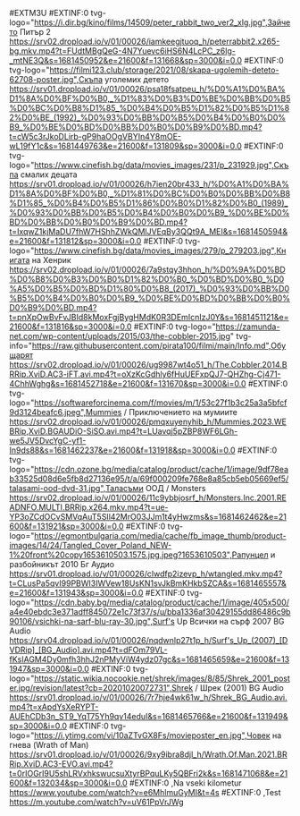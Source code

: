 #EXTM3U
#EXTINF:0 tvg-logo="https://i.dir.bg/kino/films/14509/peter_rabbit_two_ver2_xlg.jpg",Зайчето Питър 2
https://srv02.dropload.io/v/01/00026/iamkeegjtuoq_h/peterrabbit2.x265-bg.mkv.mp4?t=FUdtMBgQeG-4N7Yuevc6iHS6N4LcPC_z6lg-_mtNE3Q&s=1681450952&e=21600&f=131668&sp=3000&i=0.0
#EXTINF:0 tvg-logo="https://filmi123.club/storage/2021/08/skapa-ugolemih-deteto-62708-poster.jpg",Скъпа уголемих детето 
https://srv01.dropload.io/v/01/00026/psa18fsatpeu_h/%D0%A1%D0%BA%D1%8A%D0%BF%D0%B0,_%D1%83%D0%B3%D0%BE%D0%BB%D0%B5%D0%BC%D0%B8%D1%85_%D0%B4%D0%B5%D1%82%D0%B5%D1%82%D0%BE_(1992)_%D0%93%D0%BB%D0%B5%D0%B4%D0%B0%D0%B9_%D0%BE%D0%BD%D0%BB%D0%B0%D0%B9%D0%BD.mp4?t=cW5c3rJkoDLirb-gP9haOOgVBYIn4Y8mOE-wL19fY1c&s=1681449763&e=21600&f=131809&sp=3000&i=0.0
#EXTINF:0 tvg-logo="https://www.cinefish.bg/data/movies_images/231/p_231929.jpg",Скъпа смалих децата 
https://srv01.dropload.io/v/01/00026/h7ien20br433_h/%D0%A1%D0%BA%D1%8A%D0%BF%D0%B0,_%D1%81%D0%BC%D0%B0%D0%BB%D0%B8%D1%85_%D0%B4%D0%B5%D1%86%D0%B0%D1%82%D0%B0_(1989)_%D0%93%D0%BB%D0%B5%D0%B4%D0%B0%D0%B9_%D0%BE%D0%BD%D0%BB%D0%B0%D0%B9%D0%BD.mp4?t=IxqwZ1kjMaDU7fhW7HShhZWkQMlJVEqBy3QQt9A_MEI&s=1681450594&e=21600&f=131812&sp=3000&i=0.0
#EXTINF:0 tvg-logo="https://www.cinefish.bg/data/movies_images/279/p_279203.jpg",Книгата на Хенрик 
https://srv02.dropload.io/v/01/00026/7a9stqy3hhon_h/%D0%9A%D0%BD%D0%B8%D0%B3%D0%B0%D1%82%D0%B0_%D0%BD%D0%B0_%D0%A5%D0%B5%D0%BD%D1%80%D0%B8_(2017)_%D0%93%D0%BB%D0%B5%D0%B4%D0%B0%D0%B9_%D0%BE%D0%BD%D0%BB%D0%B0%D0%B9%D0%BD.mp4?t=pnXpOwBvFvJBId8kMoxFgjBygHMdK0R3DEmIcnIzJ0Y&s=1681451121&e=21600&f=131816&sp=3000&i=0.0
#EXTINF:0 tvg-logo="https://zamunda-net.com/wp-content/uploads/2015/03/the-cobbler-2015.jpg" tvg-info="https://raw.githubusercontent.com/pirata100/filmi/main/Info.md",Обущарят 
https://srv02.dropload.io/v/01/00026/ug9987wt4o51_h/The.Cobbler.2014.BRRip.XviD.AC3-iFT.avi.mp4?t=oXzKcGdhly6fHuUEFxpQJ7-QHZhg-Cj471-4ChhWghg&s=1681452718&e=21600&f=131670&sp=3000&i=0.0
#EXTINF:0 tvg-logo="https://softwareforcinema.com/f/movies/m/1/53c27f1b3c25a3a5bfcf9d3124beafc6.jpeg",Mummies / Приключението на мумиите
https://srv02.dropload.io/v/01/00026/pmqxuyenyhib_h/Mummies.2023.WEBRip,XviD.BGAUDiO-SiSO.avi.mp4?t=LUavqj5pZBP8WF6LGh-we5JV5DvcYgC-yf1-In9ds88&s=1681462237&e=21600&f=131918&sp=3000&i=0.0
#EXTINF:0 tvg-logo="https://cdn.ozone.bg/media/catalog/product/cache/1/image/9df78eab33525d08d6e5fb8d27136e95/t/a/69f000209fe768e8a85cb5eb05669ef5/talasami-ood-dvd-31.jpg",Таласъми ООД / Monsters
https://srv02.dropload.io/v/01/00026/11c9ybbjosrf_h/Monsters.Inc.2001.READNFO.MULTI.BRRip.x264.mkv.mp4?t=ue-YP3oZCdOCvSMVqAuT5SIl42MrO03JJm1t4yHwzms&s=1681462462&e=21600&f=131921&sp=3000&i=0.0
#EXTINF:0 tvg-logo="https://egmontbulgaria.com/media/cache/fb_image_thumb/product-images/14/24/Tangled_Cover_Poland_NEW-1%20front%20copy1653610503.1575.jpg.jpeg?1653610503",Рапунцел и разбойникът 2010 Бг Аудио
https://srv01.dropload.io/v/01/00026/clwdfp2izevp_h/wtangled.mkv.mp4?t=CLusPa5qvI99PBWI3IWVew18UsKN1svJkBmKHkbSZCA&s=1681465557&e=21600&f=131943&sp=3000&i=0.0
#EXTINF:0 tvg-logo="https://cdn.baby.bg/media/catalog/product/cache/1/image/405x500/a4e40ebdc3e371adff845072e1c73f37/s/u/bba1336af30429155dd86486c9b90106/vsichki-na-sarf-blu-ray-30.jpg",Surf's Up  Всички на сърф 2007 BG Audio 
https://srv04.dropload.io/v/01/00026/nqdwnlp27t1p_h/Surf's_Up_(2007)_[DVDRip]_[BG_Audio].avi.mp4?t=dFOm79VL-fKsIAGM4Dy0mfh3hhJ2nPMyViW4ydz07gc&s=1681465659&e=21600&f=131947&sp=3000&i=0.0
#EXTINF:0 tvg-logo="https://static.wikia.nocookie.net/shrek/images/8/85/Shrek_2001_poster.jpg/revision/latest?cb=20201020072731",Shrek / Шрек (2001) BG Audio 
https://srv01.dropload.io/v/01/00026/7r7hje4wk61w_h/Shrek_BG_Audio.avi.mp4?t=xApdYsXeRYPT-AUEhCDb3n_ST9_YqT75Yh9qv14eduI&s=1681465766&e=21600&f=131949&sp=3000&i=0.0
#EXTINF:0 tvg-logo="https://i.ytimg.com/vi/10aZTvGX8Fs/movieposter_en.jpg",Човек на гнева (Wrath of Man)
https://srv01.dropload.io/v/01/00026/9xy9ibra8djl_h/Wrath.Of.Man.2021.BRRip.XviD.AC3-EVO.avi.mp4?t=0rIOGrI9U5shLRVxhkswucsuXtyrBPquLKy5QBFri2k&s=1681471068&e=21600&f=132034&sp=3000&i=0.0
#EXTINF:0 ,Na vseki kilometur 
https://www.youtube.com/watch?v=e6MhlmuGyMI&t=4s
#EXTINF:0 ,Test
https://m.youtube.com/watch?v=uV61PpVrJWg
